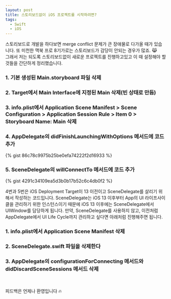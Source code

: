 ```yaml
---
layout: post
title: 스토리보드없이 iOS 프로젝트를 시작하려면?
tags:
  - Swift
  - iOS
---
```

스토리보드로 개발을 하다보면 merge conflict 문제가 큰 장애물로 다가올 때가 있습니다.
또 미천한 맥북 프로 8기가로는 스토리보드가 감당이 안되는 경우가 많죠. 😹
<br/>
그래서 저는 되도록 스토리보드없이 새로운 프로젝트를 진행하고있고 이 때 설정해야 할 것들을 간단하게 정리했습니다.

### 1. 기본 생성된 Main.storyboard 파일 삭제
### 2. Target에서 Main Interface에 지정된 Main 삭제(빈 상태로 만듬)
### 3. info.plist에서 Application Scene Manifest > Scene Configuration > Application Session Rule > Item 0 > Storyboard Name: Main 삭제
### 4. AppDelegate의 didFinishLaunchingWithOptions 메서드에 코드 추가
{% gist 86c78c9975b25be0efa74222f2d16933 %}
### 5. SceneDelegate의 willConnectTo 메서드에 코드 추가
{% gist 4291c34109ea5d3b0b17b52c6c4db0f2 %}

4번과 5번은 iOS Deployment Target이 13 이전이고 SceneDelegate를 살리기 위해서 작성하는 코드입니다. 
SceneDelegate는 iOS 13 이후부터 App의 UI 라이프사이클을 관리하기 위한 인스턴스이기 때문에 iOS 13 이후에는 SceneDelegate에서 UIWindow를 담당하게 됩니다.
만약, SceneDelegate를 사용하지 않고, 이전처럼 AppDelegate에서 UI Life Cycle까지 관리하고 싶다면 아래처럼 진행해주면 됩니다.

### 1. info.plist에서 Application Scene Manifest 삭제
### 2. SceneDelegate.swift 파일을 삭제한다
### 3. AppDelegate의 configurationForConnecting 메서드와 didDiscardSceneSessions 메서드 삭제

<br/>

피드백은 언제나 환영입니다 🔥